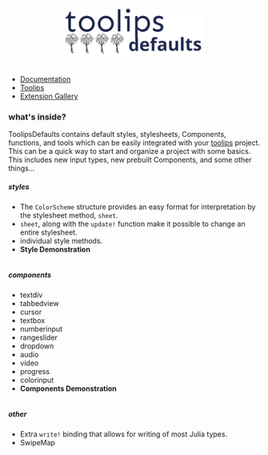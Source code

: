 </br>
<div align="center"><img src = "https://github.com/ChifiSource/image_dump/blob/main/toolips/toolipsdefaults.png" href = "https://toolips.app"></img></div>
</br>

- [Documentation](doc.toolips.app/extensions/toolips_base64)
- [Toolips](https://github.com/ChifiSource/Toolips.jl)
- [Extension Gallery](https://toolips.app/?page=gallery&selected=defaults)
### what's inside?
ToolipsDefaults contains default styles, stylesheets, Components, functions, and tools which can be easily integrated with your [toolips](https://github.com/ChifiSource/Toolips.jl) project. This can be a quick way to start and organize a project with some basics. This includes new input types, new prebuilt Components, and some other things...

##### styles
- The `ColorScheme` structure provides an easy format for interpretation by the stylesheet method, `sheet`.
- `sheet`, along with the `update!` function make it possible to change an entire stylesheet.
- individual style methods.
- **Style Demonstration**
```julia
```
##### components
- textdiv
- tabbedview
- cursor
- textbox
- numberinput
- rangeslider
- dropdown
- audio
- video
- progress
- colorinput
- **Components Demonstration**
```julia
```
##### other
- Extra `write!` binding that allows for writing of most Julia types.
- SwipeMap


